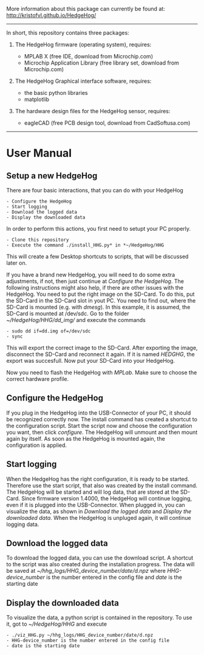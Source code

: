 More information about this package can currently be found at:
 http://kristofvl.github.io/HedgeHog/ 

****************************************************************

In short, this repository contains three packages:

1. The HedgeHog firmware (operating system), requires:
    - MPLAB X (free IDE, download from Microchip.com)
    - Microchip Application Library (free library set, download 
      from Microchip.com)

2. The HedgeHog Graphical interface software, requires:
    - the basic python libraries
    - matplotlib

3. The hardware design files for the HedgeHog sensor, requires:
    - eagleCAD (free PCB design tool, download from 
      CadSoftusa.com)

****************************************************************

User Manual
===========

Setup a new HedgeHog
--------------------

There are four basic interactions, that you can do with your HedgeHog

	- Configure the HedgeHog
	- Start logging
	- Download the logged data
	- Display the downloaded data

In order to perform this actions, you first need to setupt your PC properly.

	- Clone this repository
	- Execute the command ./install_HHG.py* in *~/HedgeHog/HHG

This will create a few Desktop shortcuts to scripts, that will be discussed later on.

If you have a brand new HedgeHog, you will need to do some extra adjustments, if not, then just continue at *Configure the HedgeHog*. The following instructions might also help, if there are other issues with the HedgeHog. You need to put the right image on the SD-Card. To do this, put the SD-Card in the SD-Card slot in yout PC. You need to find out, where the SD-Card is mounted (e.g. with *dmesg*). In this example, it is assumed, the SD-Card is mounted at /dev/sdc. Go to the folder *~/HedgeHog/HHG/dd_img/* and execute the commands

	- sudo dd if=dd.img of=/dev/sdc
	- sync

This will export the correct image to the SD-Card. After exporting the image, disconnect the SD-Card and reconnect it again. If it is named *HEDGHG*, the export was succesfull. Now put your SD-Card into your HedgeHog.

Now you need to flash the HedgeHog with *MPLab*. Make sure to choose the correct hardware profile.


Configure the HedgeHog
----------------------

If you plug in the HedgeHog into the USB-Connector of your PC, it should be recognized correctly now. The install command has created a shortcut to the configuration script. Start the script now and choose the configuration you want, then click *configure*. The HedgeHog will unmount and then mount again by itself. As soon as the HedgeHog is mounted again, the configuration is applied.


Start logging
-------------

When the HedgeHog has the right configuration, it is ready to be started. Therefore use the start script, that also was created by the install command. The HedgeHog will be started and will log data, that are stored at the SD-Card. 
Since firmware version 1.4000, the HedgeHog will continue logging, even if it is plugged into the USB-Connector. When plugged in, you can visualize the data, as shown in *Download the logged data* and *Display the downloaded data*. When the HedgeHog is unpluged again, it will continue logging data.


Download the logged data
------------------------

To download the logged data, you can use the download script. A shortcut to the script was also created during the installation progress. The data will be saved at 
*~/hhg_logs/HHG_device_number/date/d.npz* where *HHG-device_number* is the number entered in the config file and *date* is the starting date


Display the downloaded data
---------------------------

To visualize the data, a python script is contained in the repository. To use it, got to *~/HedgeHog/HHG* and execute

	- ./viz_HHG.py ~/hhg_logs/HHG_device_number/date/d.npz 
	- HHG-device_number is the number entered in the config file
	- date is the starting date